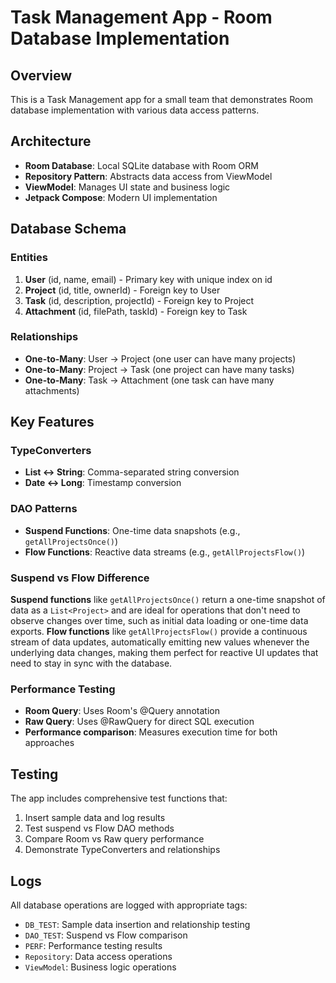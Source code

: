 # Task Management App - Room Database Implementation

## Overview
This is a Task Management app for a small team that demonstrates Room database implementation with various data access patterns.

## Architecture
- **Room Database**: Local SQLite database with Room ORM
- **Repository Pattern**: Abstracts data access from ViewModel
- **ViewModel**: Manages UI state and business logic
- **Jetpack Compose**: Modern UI implementation

## Database Schema

### Entities
1. **User** (id, name, email) - Primary key with unique index on id
2. **Project** (id, title, ownerId) - Foreign key to User
3. **Task** (id, description, projectId) - Foreign key to Project
4. **Attachment** (id, filePath, taskId) - Foreign key to Task

### Relationships
- **One-to-Many**: User → Project (one user can have many projects)
- **One-to-Many**: Project → Task (one project can have many tasks)
- **One-to-Many**: Task → Attachment (one task can have many attachments)

## Key Features

### TypeConverters
- **List<String> ↔ String**: Comma-separated string conversion
- **Date ↔ Long**: Timestamp conversion

### DAO Patterns
- **Suspend Functions**: One-time data snapshots (e.g., `getAllProjectsOnce()`)
- **Flow Functions**: Reactive data streams (e.g., `getAllProjectsFlow()`)

### Suspend vs Flow Difference
**Suspend functions** like `getAllProjectsOnce()` return a one-time snapshot of data as a `List<Project>` and are ideal for operations that don't need to observe changes over time, such as initial data loading or one-time data exports. **Flow functions** like `getAllProjectsFlow()` provide a continuous stream of data updates, automatically emitting new values whenever the underlying data changes, making them perfect for reactive UI updates that need to stay in sync with the database.

### Performance Testing
- **Room Query**: Uses Room's @Query annotation
- **Raw Query**: Uses @RawQuery for direct SQL execution
- **Performance comparison**: Measures execution time for both approaches

## Testing
The app includes comprehensive test functions that:
1. Insert sample data and log results
2. Test suspend vs Flow DAO methods
3. Compare Room vs Raw query performance
4. Demonstrate TypeConverters and relationships

## Logs
All database operations are logged with appropriate tags:
- `DB_TEST`: Sample data insertion and relationship testing
- `DAO_TEST`: Suspend vs Flow comparison
- `PERF`: Performance testing results
- `Repository`: Data access operations
- `ViewModel`: Business logic operations
